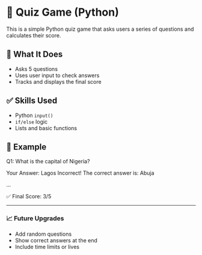 # 🧠 Quiz Game (Python)

This is a simple Python quiz game that asks users a series of questions and calculates their score.

## 🚀 What It Does
- Asks 5 questions
- Uses user input to check answers
- Tracks and displays the final score

## ✅ Skills Used
- Python `input()`
- `if/else` logic
- Lists and basic functions

## 🎯 Example
Q1: What is the capital of Nigeria?

Your Answer: Lagos
Incorrect! The correct answer is: Abuja

...

✅ Final Score: 3/5


---

### 📈 Future Upgrades
- Add random questions
- Show correct answers at the end
- Include time limits or lives
